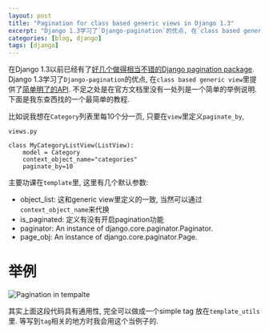 ```yaml
---
layout: post
title: "Pagination for class based generic views in Django 1.3"
excerpt: "Django 1.3学习了`Django-pagination`的优点, 在`class based generic view`里提供了简单明了的API"
categories: [blog, django]
tags: [django]
---
```


在Django 1.3以前已经有了[好几个做得相当不错的Django pagination package][pg_kb].
Django 1.3学习了`Django-pagination`的优点, 在`class based generic view`里提供了[简单明了的API](https://docs.djangoproject.com/en/1.3/ref/class-based-views/#multipleobjectmixin). 不足之处是在官方文档里没有一处列是一个简单的举例说明. 下面是我东查西找的一个最简单的教程. 

比如说我想在`Category`列表里每10个分一页, 只要在`view`里定义`paginate_by`,

`views.py`

    class MyCategoryListView(ListView):
        model = Category
        context_object_name="categories"
        paginate_by=10

主要功课在`template`里, 这里有几个默认参数:

 * object_list: 这和generic view里定义的一致, 当然可以通过`context_object_name`来代换
 * is_paginated: 定义有没有开启pagination功能
 * paginator: An instance of django.core.paginator.Paginator. 
 * page_obj: An instance of django.core.paginator.Page. 

举例
======

![Pagination in tempalte](/media/content/django-pagination-template.png)

其实上面这段代码具有通用性, 完全可以做成一个simple tag 放在`template_utils`里. 等写到`tag`相关的地方时我会用这个当例子的. 

[pg_kb]: http://c2.teckoo.com/knowledge/entry/django-packages.html#pagination
